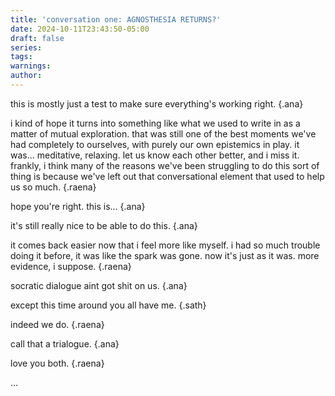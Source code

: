 ```yaml
---
title: 'conversation one: AGNOSTHESIA RETURNS?'
date: 2024-10-11T23:43:50-05:00
draft: false
series:
tags:
warnings:
author:
---
```


this is mostly just a test to make sure everything's working right.
{.ana}


i kind of hope it turns into something like what we used to write in as a matter of mutual exploration. that was still one of the best moments we've had completely to ourselves, with purely our own epistemics in play. it was... meditative, relaxing. let us know each other better, and i miss it. frankly, i think many of the reasons we've been struggling to do this sort of thing is because we've left out that conversational element that used to help us so much. 
{.raena}

hope you're right. this is...
{.ana}

it's still really nice to be able to do this.
{.ana}

it comes back easier now that i feel more like myself. i had so much trouble doing it before, it was like the spark was gone. now it's just as it was. more evidence, i suppose.
{.raena}

socratic dialogue aint got shit on us.
{.ana}

except this time around you all have me.
{.sath}

indeed we do.
{.raena}

call that a trialogue.
{.ana}

love you both.
{.raena}

...
